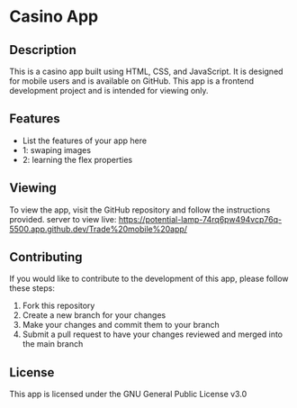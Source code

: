 # Casino App

## Description
This is a casino app built using HTML, CSS, and JavaScript. It is designed for mobile users and is available on GitHub. This app is a frontend development project and is intended for viewing only.

## Features
- List the features of your app here
- 1: swaping images
- 2: learning the flex properties

## Viewing
To view the app, visit the GitHub repository and follow the instructions provided.
server to view live: https://potential-lamp-74rq6pw494vcp76q-5500.app.github.dev/Trade%20mobile%20app/

## Contributing
If you would like to contribute to the development of this app, please follow these steps:
1. Fork this repository
2. Create a new branch for your changes
3. Make your changes and commit them to your branch
4. Submit a pull request to have your changes reviewed and merged into the main branch

## License
This app is licensed under the GNU General Public License v3.0

